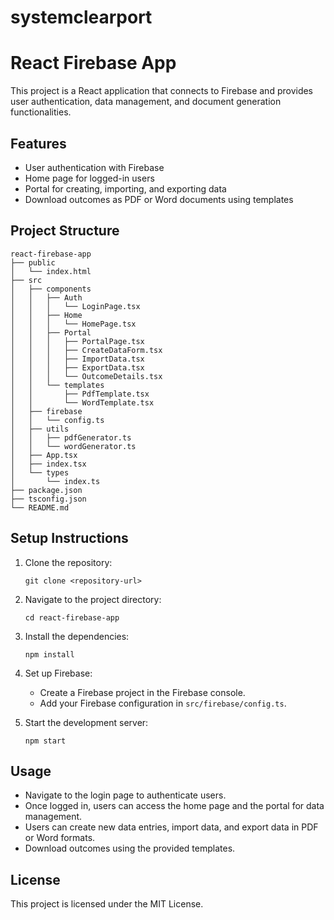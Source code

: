 # systemclearport
# React Firebase App

This project is a React application that connects to Firebase and provides user authentication, data management, and document generation functionalities. 

## Features

- User authentication with Firebase
- Home page for logged-in users
- Portal for creating, importing, and exporting data
- Download outcomes as PDF or Word documents using templates

## Project Structure

```
react-firebase-app
├── public
│   └── index.html
├── src
│   ├── components
│   │   ├── Auth
│   │   │   └── LoginPage.tsx
│   │   ├── Home
│   │   │   └── HomePage.tsx
│   │   ├── Portal
│   │   │   ├── PortalPage.tsx
│   │   │   ├── CreateDataForm.tsx
│   │   │   ├── ImportData.tsx
│   │   │   ├── ExportData.tsx
│   │   │   └── OutcomeDetails.tsx
│   │   └── templates
│   │       ├── PdfTemplate.tsx
│   │       └── WordTemplate.tsx
│   ├── firebase
│   │   └── config.ts
│   ├── utils
│   │   ├── pdfGenerator.ts
│   │   └── wordGenerator.ts
│   ├── App.tsx
│   ├── index.tsx
│   └── types
│       └── index.ts
├── package.json
├── tsconfig.json
└── README.md
```

## Setup Instructions

1. Clone the repository:
   ```
   git clone <repository-url>
   ```

2. Navigate to the project directory:
   ```
   cd react-firebase-app
   ```

3. Install the dependencies:
   ```
   npm install
   ```

4. Set up Firebase:
   - Create a Firebase project in the Firebase console.
   - Add your Firebase configuration in `src/firebase/config.ts`.

5. Start the development server:
   ```
   npm start
   ```

## Usage

- Navigate to the login page to authenticate users.
- Once logged in, users can access the home page and the portal for data management.
- Users can create new data entries, import data, and export data in PDF or Word formats.
- Download outcomes using the provided templates.

## License

This project is licensed under the MIT License.
